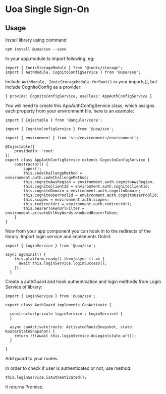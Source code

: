 # Uoa Single Sign-On

## Usage

Install library using command

```
npm install @uoa/sso --save
```

In your app.module.ts import following, eg:

```
import { IonicStorageModule } from '@ionic/storage';
import { AuthModule, CognitoConfigService } from '@uoa/sso';
```

Include `AuthModule, IonicStorageModule.forRoot()` in your imports[], but include CognitoConfig as a provider:

`{ provide: CognitoConfigService, useClass: AppAuthConfigService }`

You will need to create this AppAuthConfigService class, which assigns each property from your environment file. here is an example:

```
import { Injectable } from '@angular/core';

import { CognitoConfigService } from '@uoa/sso';

import { environment } from 'src/environments/environment';

@Injectable({
    providedIn: 'root'
})
export class AppAuthConfigService extends CognitoConfigService {
    constructor() {
        super();
        this.codeChallengeMethod = environment.auth.codeChallengeMethod;
        this.cognitoAwsRegion = environment.auth.cognitoAwsRegion;
        this.cognitoClientId = environment.auth.cognitoClientId;
        this.cognitoDomain = environment.auth.cognitoDomain;
        this.cognitoUserPoolId = environment.auth.cognitoUserPoolId;
        this.scopes = environment.auth.scopes;
        this.redirectUri = environment.auth.redirectUri;
        this.bearerTokenUrlFilter = environment.privateUrlKeyWords.whoNeedBearerToken;
    }
}
```

Now from your app component you can hook in to the redirects of the library. Import login service and implements OnInit:

```
import { LoginService } from '@uoa/sso';
```

```
async ngOnInit() {
    this.platform.ready().then(async () => {
      await this.loginService.loginSuccess();
    });
  }
```

Create a authGuard and hook authentication and login methods from Login Service of library:

```
import { LoginService } from '@uoa/sso';

export class AuthGuard implements CanActivate {

  constructor(private loginService : LoginService) {
  }

  async canActivate(route: ActivatedRouteSnapshot, state: RouterStateSnapshot) {
    return !!(await this.loginService.doLogin(state.url));
  }

}
```

Add guard to your routes.

In order to check if user is authenticated or not, use method:

```
this.loginService.isAuthenticated();
```

It returns Promise<boolean>.
